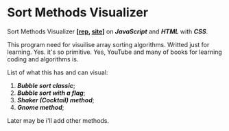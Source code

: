 # Sort Methods Visualizer
Sort Methods Visualizer **[[rep](https://github.com/eugene-serb/sm-visualizer), [site](https://eugene-serb.github.io/sm-visualizer/)]** on ***JavaScript*** and ***HTML*** with ***CSS***.

This program need for visuilise array sorting algorithms. Writted just for learning. Yes. it's so primitive. Yes, YouTube and many of books for learning coding and algorithms is.

List of what this has and can visual:
1. ***Bubble sort classic***;
2. ***Bubble sort with a flag***;
3. ***Shaker (Cocktail) method***;
4. ***Gnome method***;

Later may be i'll add other methods.

